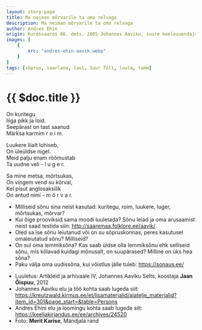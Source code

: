 ```yaml
---
layout: story-page
title: Ma neiman mõrvarile ta oma relvaga
description: Ma neiman mõrvarile ta oma relvaga
author: Andres Ehin 
origin: Kuressaares 08. dets. 2005 Johannes Aaviku, suure keeleuuendaja 125. sünniaastapäeval
images: [
    {
        src: "andres-ehin-aavik.webp"
    }
]
tags: [sõprus, saarlane, laul, Suur Tõll, luule, tamm]
---
```



# {{ $doc.title }}

On kuritegu \
liiga pikk ja loid. \
Seepärast on tast saanud \
Märksa karmim r o i m.

Luukere liialt lohiseb, \
On üleüldse nigel. \
Meid palju enam rõõmustab \
Ta uudne veli - l u g e r.

Sa mine metsa, mõrtsukas, \
On vingem vend su kõrval, \
Kel pisut anglosaksilik \
On antud nimi - m õ r v a r.

<story-author :author="author" :origin="origin"></story-author>
<!-- <story-dictionary :terms="dictionary"></story-dictionary> -->

<details-wrapper summary="Mõtlemiseks ja arutlemiseks">

- Milliseid sõnu sina neist kasutad: kuritegu, roim, luukere, luger, mõrtsukas, mõrvar?
- Kui õige prooviksid sama moodi luuletada? Sõnu leiad ja oma arusaamist neist saad testida siin: http://saaremaa.folklore.ee/aavik/ 
- Oled sa ise sõnu leiutanud või on su sõpruskonnas, peres kasutusel omaleiutatud sõnu? Milliseid?
- On sul oma lemmiksõna? Kas saab üldse olla lemmiksõnu ehk selliseid sõnu, mis kõlavad kuidagi mõnusalt, on suupärased? Milline on üks hea sõna?
- Paku välja oma uudissõna, kui võistlus jälle tuleb: https://sonaus.ee/

</details-wrapper>


<details-wrapper summary="Allikad" class="text-sm" icon="icon-park-outline:document-folder">

- Luuletus: Artikleid ja arhivaale IV, Johannes Aaviku Selts, koostaja **Jaan Õispuu**, 2012
- Johannes Aaviku elu ja töö kohta saab lugeda siit: https://kreutzwald.kirmus.ee/et/lisamaterjalid/ajatelje_materjalid?item_id=301&page_start=&table=Persons
- Andres Ehini elu ja loomingu kohta saab lugeda siit: https://keeljakirjandus.ee/ee/archives/24520
- Foto: **Merit Karise**, Mändjala rand

</details-wrapper>